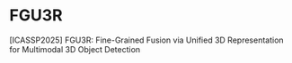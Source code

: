 # FGU3R
[ICASSP2025] FGU3R: Fine-Grained Fusion via Unified 3D Representation for Multimodal 3D Object Detection
